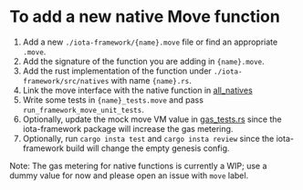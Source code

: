 # To add a new native Move function

1. Add a new `./iota-framework/{name}.move` file or find an appropriate `.move`.
2. Add the signature of the function you are adding in `{name}.move`. 
3. Add the rust implementation of the function under `./iota-framework/src/natives` with name `{name}.rs`.
4. Link the move interface with the native function in [all_natives](https://github.com/iotaledger/kinesis/blob/main/crates/iota-framework/src/natives/mod.rs#L23)
5. Write some tests in `{name}_tests.move` and pass `run_framework_move_unit_tests`.
6. Optionally, update the mock move VM value in [gas_tests.rs](https://github.com/iotaledger/kinesis/blob/276356e168047cdfce71814cb14403f4653a3656/crates/iota-core/src/unit_tests/gas_tests.rs) since the iota-framework package will increase the gas metering.
7. Optionally, run `cargo insta test` and `cargo insta review` since the iota-framework build will change the empty genesis config.

Note: The gas metering for native functions is currently a WIP; use a dummy value for now and please open an issue with `move` label.
